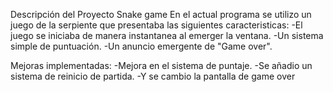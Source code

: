 Descripción del Proyecto
Snake game
En el actual programa se utilizo un juego de la serpiente que presentaba las siguientes caracteristicas:
-El juego se iniciaba de manera instantanea al emerger la ventana.
-Un sistema simple de puntuación.
-Un anuncio emergente de "Game over".

Mejoras implementadas:
-Mejora en el sistema de puntaje.
-Se añadio un sistema de reinicio de partida.
-Y se cambio la pantalla de game over
